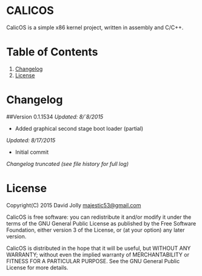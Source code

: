 CALICOS
=======

CalicOS is a simple x86 kernel project, written in assembly and C/C++.

Table of Contents
=================

1. [Changelog](https://github.com/majestic53/calicos#changelog)
2. [License](https://github.com/majestic53/calicos#license)

Changelog
=========

##Version 0.1.1534
*Updated: 8/`8/2015*

* Added graphical second stage boot loader (partial)

*Updated: 8/17/2015*

* Initial commit

*Changelog truncated (see file history for full log)*

License
======

Copyright(C) 2015 David Jolly <majestic53@gmail.com>

CalicOS is free software: you can redistribute it and/or modify
it under the terms of the GNU General Public License as published by
the Free Software Foundation, either version 3 of the License, or
(at your option) any later version.

CalicOS is distributed in the hope that it will be useful,
but WITHOUT ANY WARRANTY; without even the implied warranty of
MERCHANTABILITY or FITNESS FOR A PARTICULAR PURPOSE.  See the
GNU General Public License for more details.
